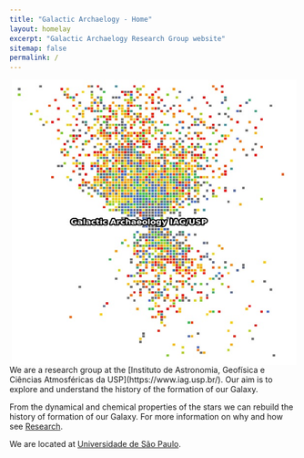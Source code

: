 ```yaml
---
title: "Galactic Archaelogy - Home"
layout: homelay
excerpt: "Galactic Archaelogy Research Group website"
sitemap: false
permalink: /
---
```


<img align="right"  width="500" height="500" src="/images/Galactic_Archaelogy2.jpeg">
We are a research group at the [Instituto de Astronomia, Geofísica e Ciências Atmosféricas da USP](https://www.iag.usp.br/). Our aim is to explore and understand the history of the formation of our Galaxy.

From the dynamical and chemical properties of the stars we can rebuild the history of formation of our Galaxy. For more information on why and how see [Research](research).

We are located at [Universidade de São Paulo](https://www5.usp.br/).
